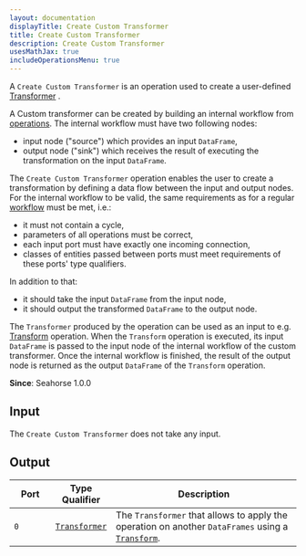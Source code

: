 ```yaml
---
layout: documentation
displayTitle: Create Custom Transformer
title: Create Custom Transformer
description: Create Custom Transformer
usesMathJax: true
includeOperationsMenu: true
---
```


A `Create Custom Transformer` is an operation used to create a user-defined [Transformer](transformer.html) .

A Custom transformer can be created by building an internal workflow from
[operations](../operations.html). The internal workflow must have two following nodes:

* input node ("source") which provides an input `DataFrame`,
* output node ("sink") which receives the result of executing the transformation on the input
`DataFrame`.

The `Create Custom Transformer` operation enables the user to create a transformation by defining
a data flow between the input and output nodes. For the internal workflow to be valid, the same
requirements as for a regular [workflow](../deeplang_overview.html#workflows) must be met, i.e.:

* it must not contain a cycle,
* parameters of all operations must be correct,
* each input port must have exactly one incoming connection,
* classes of entities passed between ports must meet requirements of these ports' type qualifiers.

In addition to that:

* it should take the input `DataFrame` from the input node,
* it should output the transformed `DataFrame` to the output node.

The `Transformer` produced by the operation can be used as an input to e.g. [Transform](transform.html)
operation. When the `Transform` operation is executed, its input `DataFrame` is passed to the input node
of the internal workflow of the custom transformer. Once the internal workflow is finished, the result
of the output node is returned as the output `DataFrame` of the `Transform` operation.

**Since**: Seahorse 1.0.0

## Input

The `Create Custom Transformer` does not take any input.

## Output

<table>
<thead>
<tr>
<th style="width:15%">Port</th>
<th style="width:15%">Type Qualifier</th>
<th style="width:70%">Description</th>
</tr>
</thead>
<tbody>
<tr><td><code>0</code></td><td>
<code><a href="../classes/transformer.html">Transformer</a></code></td>
<td>The <code>Transformer</code> that allows to apply the operation on another <code>DataFrames</code>
using a <code><a href="transform.html">Transform</a></code>.</td>
</tr>
</tbody>
</table>
